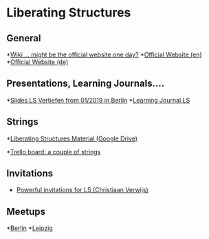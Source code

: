 <!-- TITLE: Liberating Structures -->
<!-- SUBTITLE: A quick summary of Liberating Structures -->

# Liberating Structures
## General

*[Wiki ... might be the official website one day?](https://liberatingstructures.miraheze.org/wiki/LsMenu)
*[Official Website (en)](http://www.liberatingstructures.com)
*[Official Website (de)](http://www.liberatingstructures.de)

## Presentations, Learning Journals....
*[Slides LS Vertiefen from 01/2019 in Berlin](https://docs.google.com/presentation/d/1hRlihLn17jF_H8TPaXatNvjEogXIkCcZ7g08sJ9eJYE/edit?usp=sharing)
*[Learning Journal LS](gumroad.com/akanto)



## Strings

*[Liberating Structures Material (Google Drive)](https://drive.google.com/drive/folders/0B1aVFtekeimwWUZmSldJWm9Sa2s)

*[Trello board: a couple of strings](https://trello.com/b/RRgrkb29/liberating-structures-strings)

## Invitations
* [Powerful invitations for LS (Christiaan Verwijs)](https://medium.com/the-liberators/characteristics-of-powerful-invitations-for-liberating-structures-c9ac3a019e63)



## Meetups
*[Berlin](https://www.meetup.com/de-DE/Liberating-Structures-Lab-Berlin/)
*[Leipzig](https://www.meetup.com/de-DE/Leipzig-Liberating-Structures/)

